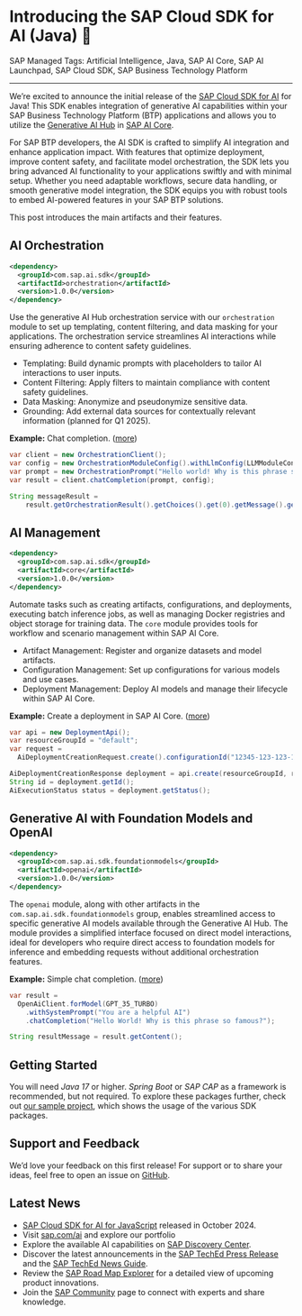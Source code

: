 # Introducing the SAP Cloud SDK for AI (Java) 🎉

SAP Managed Tags: Artificial Intelligence, Java, SAP AI Core, SAP AI Launchpad, SAP Cloud SDK, SAP Business Technology Platform

---

We’re excited to announce the initial release of the [SAP Cloud SDK for AI](https://github.com/SAP/ai-sdk-java#readme) for Java!
This SDK enables integration of generative AI capabilities within your SAP Business Technology Platform (BTP) applications and allows you to utilize the [Generative AI Hub](https://help.sap.com/docs/sap-ai-core/sap-ai-core-service-guide/generative-ai-hub-in-sap-ai-core) in [SAP AI Core](https://help.sap.com/docs/sap-ai-core/sap-ai-core-service-guide/what-is-sap-ai-core).

For SAP BTP developers, the AI SDK is crafted to simplify AI integration and enhance application impact. With features that optimize deployment, improve content safety, and facilitate model orchestration, the SDK lets you bring advanced AI functionality to your applications swiftly and with minimal setup. Whether you need adaptable workflows, secure data handling, or smooth generative model integration, the SDK equips you with robust tools to embed AI-powered features in your SAP BTP solutions.

This post introduces the main artifacts and their features.
## AI Orchestration

```xml
<dependency>
  <groupId>com.sap.ai.sdk</groupId>
  <artifactId>orchestration</artifactId>
  <version>1.0.0</version>
</dependency>
```

Use the generative AI Hub orchestration service with our `orchestration` module to set up templating, content filtering, and data masking for your applications.
The orchestration service streamlines AI interactions while ensuring adherence to content safety guidelines.

* Templating: Build dynamic prompts with placeholders to tailor AI interactions to user inputs.
* Content Filtering: Apply filters to maintain compliance with content safety guidelines.
* Data Masking: Anonymize and pseudonymize sensitive data.
* Grounding:  Add external data sources for contextually relevant information (planned for Q1 2025).

**Example:** Chat completion. ([more](https://github.com/SAP/ai-sdk-java/blob/main/docs/guides/ORCHESTRATION_CHAT_COMPLETION.md))
```java
var client = new OrchestrationClient();
var config = new OrchestrationModuleConfig().withLlmConfig(LLMModuleConfig.create().modelName("gpt-35-turbo"));
var prompt = new OrchestrationPrompt("Hello world! Why is this phrase so famous?");
var result = client.chatCompletion(prompt, config);

String messageResult =
    result.getOrchestrationResult().getChoices().get(0).getMessage().getContent();
```

## AI Management

```xml
<dependency>
  <groupId>com.sap.ai.sdk</groupId>
  <artifactId>core</artifactId>
  <version>1.0.0</version>
</dependency>
```

Automate tasks such as creating artifacts, configurations, and deployments, executing batch inference jobs, as well as managing Docker registries and object storage for training data.
The `core` module provides tools for workflow and scenario management within SAP AI Core.
* Artifact Management: Register and organize datasets and model artifacts.
* Configuration Management: Set up configurations for various models and use cases.
* Deployment Management: Deploy AI models and manage their lifecycle within SAP AI Core.

**Example:** Create a deployment in SAP AI Core. ([more](https://github.com/SAP/ai-sdk-java/blob/main/docs/guides/AI_CORE_DEPLOYMENT.md))
```java
var api = new DeploymentApi();
var resourceGroupId = "default";
var request =
  AiDeploymentCreationRequest.create().configurationId("12345-123-123-123-123456abcdefg");

AiDeploymentCreationResponse deployment = api.create(resourceGroupId, request);
String id = deployment.getId();
AiExecutionStatus status = deployment.getStatus();
```

## Generative AI with Foundation Models and OpenAI

```xml
<dependency>
  <groupId>com.sap.ai.sdk.foundationmodels</groupId>
  <artifactId>openai</artifactId>
  <version>1.0.0</version>
</dependency>
```

The `openai` module, along with other artifacts in the `com.sap.ai.sdk.foundationmodels` group, enables streamlined access to specific generative AI models available through the Generative AI Hub.
The module provides a simplified interface focused on direct model interactions, ideal for developers who require direct access to foundation models for inference and embedding requests without additional orchestration features.

**Example:** Simple chat completion. ([more](https://github.com/SAP/ai-sdk-java/blob/main/docs/guides/OPENAI_CHAT_COMPLETION.md))
```java
var result = 
  OpenAiClient.forModel(GPT_35_TURBO)
    .withSystemPrompt("You are a helpful AI")
    .chatCompletion("Hello World! Why is this phrase so famous?");

String resultMessage = result.getContent();
```

## Getting Started

You will need _Java 17_ or higher.
_Spring Boot_ or _SAP CAP_ as a framework is recommended, but not required.
To explore these packages further, check out [our sample project](https://github.com/SAP/ai-sdk-java/tree/main/sample-code/spring-app), which shows the usage of the various SDK packages.

## Support and Feedback

We’d love your feedback on this first release! For support or to share your ideas, feel free to open an issue on [GitHub](https://github.com/SAP/ai-sdk-java/issues/new/choose).

## Latest News
* [SAP Cloud SDK for AI for JavaScript](https://community.sap.com/t5/technology-blogs-by-sap/introducing-the-sap-cloud-sdk-for-ai-javascript-typescript/ba-p/13892856) released in October 2024.
* Visit [sap.com/ai](https://www.sap.com/products/artificial-intelligence.html) and explore our portfolio
* Explore the available AI capabilities on [SAP Discovery Center](https://discovery-center.cloud.sap/serviceCatalog/sap-ai-core/?region=all).
* Discover the latest announcements in the [SAP TechEd Press Release](https://news.sap.com/?p=228310) and the [SAP TechEd News Guide](https://www.sap.com/events/teched/news-guide.html%22%20/t%20%22_blank).
* Review the [SAP Road Map Explorer](https://roadmaps.sap.com/board?range=FIRST-LAST&PRODUCT=73554900100800003641&PRODUCT=73555000100800003283%22%20\l%20%22Q3%202024%22%20\t%20%22_blank) for a detailed view of upcoming product innovations.
* Join the [SAP Community](https://pages.community.sap.com/topics/ai-core-artificial-intelligence%22%20/t%20%22_blank) page to connect with experts and share knowledge.
